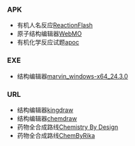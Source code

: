 ### APK

* 有机人名反应[ReactionFlash](https://github.com/Benzyl-titanium/Benzyl-titanium-will/releases/download/app/ReactionFlash.apk)  
* 原子结构编辑器[WebMO](https://github.com/Benzyl-titanium/Benzyl-titanium-will/releases/download/app/WebMO.apk)  
* 有机化学反应试题[apoc](https://github.com/Benzyl-titanium/Benzyl-titanium-will/releases/download/app/apoc.apk)  

### EXE

* 结构编辑器[marvin_windows-x64_24.3.0](https://github.com/Benzyl-titanium/Benzyl-titanium-will/releases/download/app/Marvin.zip)

### URL

* 结构编辑器[kingdraw](https://kingdraw.com/index?name=download)  
* 结构编辑器[chemdraw](https://revvitysignals.com/products/research/chemdraw)  
* 药物全合成路线[Chemistry By Design](https://chemistrybydesign.oia.arizona.edu/)
* 药物全合成路线[ChemByRika](https://github.com/RikaKagurasaka/ChemByRika)  
